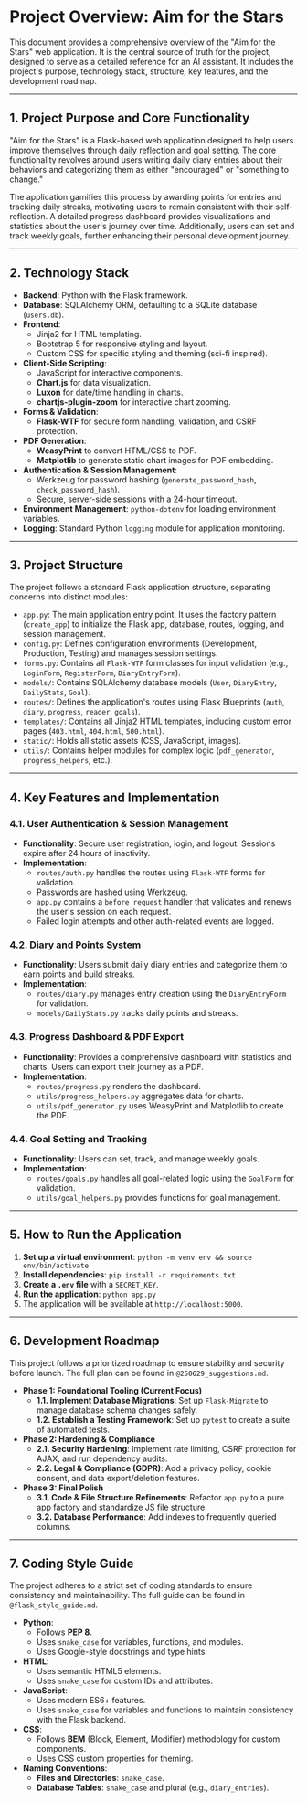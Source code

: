 # Project Overview: Aim for the Stars

This document provides a comprehensive overview of the "Aim for the Stars" web application. It is the central source of truth for the project, designed to serve as a detailed reference for an AI assistant. It includes the project's purpose, technology stack, structure, key features, and the development roadmap.

---

## 1. Project Purpose and Core Functionality

"Aim for the Stars" is a Flask-based web application designed to help users improve themselves through daily reflection and goal setting. The core functionality revolves around users writing daily diary entries about their behaviors and categorizing them as either "encouraged" or "something to change."

The application gamifies this process by awarding points for entries and tracking daily streaks, motivating users to remain consistent with their self-reflection. A detailed progress dashboard provides visualizations and statistics about the user's journey over time. Additionally, users can set and track weekly goals, further enhancing their personal development journey.

---

## 2. Technology Stack

-   **Backend**: Python with the Flask framework.
-   **Database**: SQLAlchemy ORM, defaulting to a SQLite database (`users.db`).
-   **Frontend**:
    -   Jinja2 for HTML templating.
    -   Bootstrap 5 for responsive styling and layout.
    -   Custom CSS for specific styling and theming (sci-fi inspired).
-   **Client-Side Scripting**:
    -   JavaScript for interactive components.
    -   **Chart.js** for data visualization.
    -   **Luxon** for date/time handling in charts.
    -   **chartjs-plugin-zoom** for interactive chart zooming.
-   **Forms & Validation**:
    -   **Flask-WTF** for secure form handling, validation, and CSRF protection.
-   **PDF Generation**:
    -   **WeasyPrint** to convert HTML/CSS to PDF.
    -   **Matplotlib** to generate static chart images for PDF embedding.
-   **Authentication & Session Management**:
    -   Werkzeug for password hashing (`generate_password_hash`, `check_password_hash`).
    -   Secure, server-side sessions with a 24-hour timeout.
-   **Environment Management**: `python-dotenv` for loading environment variables.
-   **Logging**: Standard Python `logging` module for application monitoring.

---

## 3. Project Structure

The project follows a standard Flask application structure, separating concerns into distinct modules:

-   `app.py`: The main application entry point. It uses the factory pattern (`create_app`) to initialize the Flask app, database, routes, logging, and session management.
-   `config.py`: Defines configuration environments (Development, Production, Testing) and manages session settings.
-   `forms.py`: Contains all `Flask-WTF` form classes for input validation (e.g., `LoginForm`, `RegisterForm`, `DiaryEntryForm`).
-   `models/`: Contains SQLAlchemy database models (`User`, `DiaryEntry`, `DailyStats`, `Goal`).
-   `routes/`: Defines the application's routes using Flask Blueprints (`auth`, `diary`, `progress`, `reader`, `goals`).
-   `templates/`: Contains all Jinja2 HTML templates, including custom error pages (`403.html`, `404.html`, `500.html`).
-   `static/`: Holds all static assets (CSS, JavaScript, images).
-   `utils/`: Contains helper modules for complex logic (`pdf_generator`, `progress_helpers`, etc.).

---

## 4. Key Features and Implementation

### 4.1. User Authentication & Session Management
-   **Functionality**: Secure user registration, login, and logout. Sessions expire after 24 hours of inactivity.
-   **Implementation**:
    -   `routes/auth.py` handles the routes using `Flask-WTF` forms for validation.
    -   Passwords are hashed using Werkzeug.
    -   `app.py` contains a `before_request` handler that validates and renews the user's session on each request.
    -   Failed login attempts and other auth-related events are logged.

### 4.2. Diary and Points System
-   **Functionality**: Users submit daily diary entries and categorize them to earn points and build streaks.
-   **Implementation**:
    -   `routes/diary.py` manages entry creation using the `DiaryEntryForm` for validation.
    -   `models/DailyStats.py` tracks daily points and streaks.

### 4.3. Progress Dashboard & PDF Export
-   **Functionality**: Provides a comprehensive dashboard with statistics and charts. Users can export their journey as a PDF.
-   **Implementation**:
    -   `routes/progress.py` renders the dashboard.
    -   `utils/progress_helpers.py` aggregates data for charts.
    -   `utils/pdf_generator.py` uses WeasyPrint and Matplotlib to create the PDF.

### 4.4. Goal Setting and Tracking
-   **Functionality**: Users can set, track, and manage weekly goals.
-   **Implementation**:
    -   `routes/goals.py` handles all goal-related logic using the `GoalForm` for validation.
    -   `utils/goal_helpers.py` provides functions for goal management.

---

## 5. How to Run the Application

1.  **Set up a virtual environment**: `python -m venv env && source env/bin/activate`
2.  **Install dependencies**: `pip install -r requirements.txt`
3.  **Create a `.env` file** with a `SECRET_KEY`.
4.  **Run the application**: `python app.py`
5.  The application will be available at `http://localhost:5000`.

---

## 6. Development Roadmap

This project follows a prioritized roadmap to ensure stability and security before launch. The full plan can be found in `@250629_suggestions.md`.

-   **Phase 1: Foundational Tooling (Current Focus)**
    -   **1.1. Implement Database Migrations**: Set up `Flask-Migrate` to manage database schema changes safely.
    -   **1.2. Establish a Testing Framework**: Set up `pytest` to create a suite of automated tests.
-   **Phase 2: Hardening & Compliance**
    -   **2.1. Security Hardening**: Implement rate limiting, CSRF protection for AJAX, and run dependency audits.
    -   **2.2. Legal & Compliance (GDPR)**: Add a privacy policy, cookie consent, and data export/deletion features.
-   **Phase 3: Final Polish**
    -   **3.1. Code & File Structure Refinements**: Refactor `app.py` to a pure app factory and standardize JS file structure.
    -   **3.2. Database Performance**: Add indexes to frequently queried columns.

---

## 7. Coding Style Guide

The project adheres to a strict set of coding standards to ensure consistency and maintainability. The full guide can be found in `@flask_style_guide.md`.

-   **Python**:
    -   Follows **PEP 8**.
    -   Uses `snake_case` for variables, functions, and modules.
    -   Uses Google-style docstrings and type hints.
-   **HTML**:
    -   Uses semantic HTML5 elements.
    -   Uses `snake_case` for custom IDs and attributes.
-   **JavaScript**:
    -   Uses modern ES6+ features.
    -   Uses `snake_case` for variables and functions to maintain consistency with the Flask backend.
-   **CSS**:
    -   Follows **BEM** (Block, Element, Modifier) methodology for custom components.
    -   Uses CSS custom properties for theming.
-   **Naming Conventions**:
    -   **Files and Directories**: `snake_case`.
    -   **Database Tables**: `snake_case` and plural (e.g., `diary_entries`).
